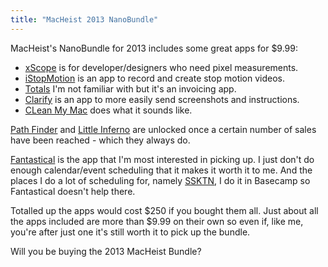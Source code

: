 ```yaml
---
title: "MacHeist 2013 NanoBundle"
---
```

<p>MacHeist's NanoBundle for 2013 includes some great apps for $9.99:</p>
<ul>
<li><a href="http://macheist.com/#xscope">xScope</a> is for developer/designers who need pixel measurements.</li>
<li><a href="http://macheist.com/#istopmotion">iStopMotion</a> is an app to record and create stop motion videos.</li>
<li><a href="http://macheist.com/#totals">Totals</a> I'm not familiar with but it's an invoicing app.</li>
<li><a href="http://macheist.com/#clarify">Clarify</a> is an app to more easily send screenshots and instructions.</li>
<li><a href="http://macheist.com/#cleanmymac2">CLean My Mac</a> does what it sounds like.</li>
</ul>
<p><a href="http://macheist.com/#pathfinder">Path Finder</a> and <a href="http://macheist.com/#littleinferno">Little Inferno</a> are unlocked once a certain number of sales have been reached - which they always do.</p>
<p><a href="http://macheist.com/#fantastical">Fantastical</a> is the app that I'm most interested in picking up. I just don't do enough calendar/event scheduling that it makes it worth it to me. And the places I do a lot of scheduling for, namely <a href="http://ssktn.com">SSKTN</a>, I do it in Basecamp so Fantastical doesn't help there.</p>
<p>Totalled up the apps would cost $250 if you bought them all. Just about all the apps included are more than $9.99 on their own so even if, like me, you're after just one it's still worth it to pick up the bundle.</p>
<p>Will you be buying the 2013 MacHeist Bundle?</p>
